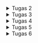 <details>
  <summary>Tugas 2</summary>
  
  ### Tautan menuju aplikasi PWS yang sudah di-deploy : https://elliot-randy-chukgoods.pbp.cs.ui.ac.id/
  
  ## 1. Jelaskan bagaimana cara kamu mengimplementasikan checklist di atas secara step-by-step (bukan hanya sekadar mengikuti tutorial).
  
  ### Jawab:
  Pertama, saya membuat direktori baru khusus untuk tugas individu dan juga membuat sebuah virtual environment untuk mengisolasi dependency proyek. Kemudian, saya menginstal Django dan membuat proyek baru serta mengonfigurasi environment variables sesuai instruksi. Sebelum lanjut ke tahap pengembangan berikutnya, saya menjalankan migrasi database terlebih dahulu dan menjalankan server Django untuk melihat animasi roket sebagai tanda bahwa aplikasi Django saya berhasil dibuat. Lalu, saya membuat repository github baru, menjalankan perintah git init, menambahkan berkas .gitignore, menghubungkan repositori lokal dengan repositori github yang telah dibuat khusus untuk tugas individu, membuat branch utama bernama master, dan melakukan add, commit, dan push dari direktori repositori lokal. Kemudian, dilanjuti dengan proses pembuatan akun dan deployment melalui PWS (Pacil Web Service)
  
  Setelah proyek Django berhasil dibuat, saya membuat aplikasi utama bernama main sesuai instruksi. Lalu, saya mendaftarkan aplikasi main ke dalam proyek dengan menambahkannya di INSTALLED_APPS pada file chukgoods/settings.py. Selanjutnya, saya mendefinisikan struktur data untuk shop di main/models.py dimana model ini memiliki enam atribut wajib. Setelah mendefinisikan model, saya menjalankan proses migrasi untuk membuat tabel yang sesuai di database. Kemudian, saya membuat sebuah fungsi view di main/views.py yang bertugas untuk mengambil semua data produk dari database dan menyiapkannya dalam sebuah context untuk dikirim ke template. Selanjutnya, saya membuat direktori templates di dalam aplikasi main dan membuat file main.html yang berfungsi untuk menampilkan data yang dikirim dari view dalam format HTML. Selanjutnya, saya mengonfigurasi URL agar permintaan dari user bisa diarahkan ke view yang tepat. Saya membuat file main/urls.py terlebih dahulu untuk mengatur rute di level aplikasi. Kemudian, saya menyambungkan main/urls.py ke football_shop/urls.py (level proyek). Terakhir, saya melakukan proses git add commit push proyek ke repositori github serta melakukan deployment ke Pacil Web Service (PWS).
  
  ## 2. Buatlah bagan yang berisi request client ke web aplikasi berbasis Django beserta responnya dan jelaskan pada bagan tersebut kaitan antara urls.py, views.py, models.py, dan berkas html.
  
  ### Jawab:
  Link gambar bagan -> https://drive.google.com/file/d/1cO06XyhFfcZe6UbFz501mwyssFB4HOMj/view?usp=sharing
  
  Saat seorang pengguna mengakses aplikasi web Django, proses dimulai ketika browser mengirimkan sebuah HTTP Request ke server. Django pertama kali menerima permintaan ini melalui file urls.py. File ini akan mencocokkan URL yang diminta dengan pola-pola yang telah didefinisikan untuk menemukan fungsi View yang tepat untuk menangani permintaan tersebut. Setelah ditemukan, fungsi di dalam views.py akan dieksekusi. Di sinilah seluruh logika aplikasi berjalan. Jika View memerlukan data, View akan berkomunikasi dengan models.py, yang berfungsi sebagai jembatan ke database melalui Django ORM. Setelah mendapatkan data yang diperlukan, View akan memanggil file template.html dan menyisipkan data tersebut ke dalamnya. Template engine Django kemudian merender file ini menjadi sebuah halaman HTML utuh, yang akhirnya dikemas oleh View ke dalam sebuah HTTP Response dan dikirim kembali ke browser untuk ditampilkan.
  
  ## 3. Jelaskan peran settings.py dalam proyek Django!
  
  ### Jawab:
  File settings.py adalah pusat kendali dari sebuah proyek Django. File ini berfungsi sebagai file konfigurasi utama yang mendefinisikan hampir semua aspek perilaku proyek. Di dalamnya, kita mendaftarkan semua aplikasi yang akan digunakan melalui INSTALLED_APPS, sehingga Django mengenali model, view, dan URL dari setiap aplikasi. Selain itu, settings.py berisi konfigurasi koneksi ke database (DATABASES), menentukan jenis dan detail aksesnya. File ini juga mengatur lapisan MIDDLEWARE yang memproses setiap request dan response, menambahkan fungsionalitas seperti keamanan sesi dan autentikasi. Pengaturan untuk aset statis (CSS, JavaScript) melalui STATIC_URL, konfigurasi template engine, dan SECRET_KEY untuk keamanan kriptografi juga semuanya diatur di sini. Jadi, settings.py menyatukan semua bagian terpisah dari proyek Django dan memastikan semuanya bekerja secara harmonis sesuai dengan aturan yang telah kita tetapkan.
  
  ## 4. Bagaimana cara kerja migrasi database di Django?
  
  ### Jawab:
  Migrasi pada Django adalah sebuah sistem untuk mengelola dan menyinkronkan perubahan pada skema database secara terstruktur, sejalan dengan perubahan yang dibuat pada file models.py. Proses ini bekerja dalam dua langkah utama yang saling melengkapi. Langkah pertama adalah menjalankan perintah makemigrations, yang akan membandingkan kondisi model saat ini dengan catatan migrasi terakhir. Jika terdeteksi adanya perubahan (seperti penambahan kolom atau pembuatan tabel baru), Django akan secara otomatis menghasilkan sebuah file migrasi baru. File ini pada dasarnya adalah yang mendeskripsikan perubahan yang perlu dilakukan pada database, namun belum mengeksekusinya. Langkah kedua adalah menjalankan perintah migrate, yang membaca file-file migrasi yang belum diterapkan tersebut, menerjemahkannya menjadi perintah SQL, dan mengeksekusinya pada database. Dengan cara ini, struktur database akan diperbarui agar sesuai dengan definisi model terbaru di kode kita.
  
  ## 5. Menurut Anda, dari semua framework yang ada, mengapa framework Django dijadikan permulaan pembelajaran pengembangan perangkat lunak?
  
  ### Jawab:
  Django dijadikan framework yang ideal untuk pemula karena mengikuti istilah "batteries-included". Artinya, Django sudah menyediakan berbagai komponen penting seperti panel admin, sistem autentikasi, dan ORM (Object-Relational Mapper) secara bawaan. Hal ini memungkinkan pengembang pemula untuk langsung fokus pada logika aplikasi tanpa perlu menghabiskan waktu merakit komponen dasar dari nol. Struktur Model-View-Template (MVT) yang jelas juga mengajarkan prinsip desain perangkat lunak yang baik, yaitu pemisahan antara data, logika, dan tampilan. Adanya ORM sangat mempermudah interaksi dengan database tanpa harus menulis SQL secara manual, sementara fitur keamanan bawaan melindungi aplikasi dari ancaman umum sejak awal. Selain itu, Django didukung oleh dokumentasi yang sangat lengkap dan komunitas yang besar, sehingga pemula dapat dengan mudah menemukan jawaban atas permasalahan yang dihadapi dan membangun aplikasi yang kokoh serta dapat diskalakan untuk kebutuhan di masa depan.
  
  ## 6. Apakah ada feedback untuk asisten dosen tutorial 1 yang telah kamu kerjakan sebelumnya?
  
  ### Jawab: 
  Tidak ada, asisten dosen telah melaksanakan tugasnya dengan baik pada tutorial 1 kemarin.
  
  #### Referensi :
  https://docs.djangoproject.com/en/5.2/intro/overview/#the-request-response-cycle
  https://docs.djangoproject.com/en/5.2/topics/settings/
  https://docs.djangoproject.com/en/5.2/topics/migrations/
  https://www.djangoproject.com/start/overview/
</details>

<details>
  <summary>Tugas 3</summary>
  
  ### Link screenshot dari hasil akses URL pada Postman : https://drive.google.com/drive/folders/1P61PGA9AhCROQnlpG4KaddaGVWRlz2nE?usp=sharing
  
  ## 1. Jelaskan mengapa kita memerlukan data delivery dalam pengimplementasian sebuah platform
  
  ### Jawab: 
  Karena data delivery memungkinkan kita untuk memisahkan backend dari frontend. Dengan data delivery, backend yang sama bisa mengirimkan data ke berbagai platform, misalnya ke situs web dan aplikasi mobile sekaligus, tanpa perlu membuat ulang semua logika dari awal sehingga membuat development jadi lebih efisien karena tim backend bisa fokus mengurus data dan logika, sementara tim frontend bisa fokus mengurus tampilan. Jadi, data delivery lewat format seperti API (JSON/XML) membuat platform lebih fleksibel, skalabel, dan lebih mudah dikelola ke depannya.
  
  ## 2. Menurutmu, mana yang lebih baik antara XML dan JSON? Mengapa JSON lebih populer dibandingkan XML?
  
  ### Jawab: 
  Menurut saya, JSON lebih baik karena sintaksis JSON itu sendiri pada dasarnya adalah objek JavaScript sehingga jadi keuntungan besar karena frontend web sangat bergantung pada JavaScript, jadi data dari server bisa langsung diolah tanpa perlu proses parsing yang rumit. Selain itu, JSON juga lebih ringkas karena tidak seperti XML yang butuh tag pembuka dan penutup, sehingga ukuran datanya lebih kecil dan proses transfernya lebih cepat. Karena lebih ringan, cepat, dan gampang diintegrasikan dengan JavaScript, JSON jadi standar industri dan jauh lebih populer untuk API saat ini.
  
  ## 3. Jelaskan fungsi dari method is_valid() pada form Django dan mengapa kita membutuhkan method tersebut?
  
  ### Jawab: 
  Method is_valid() pada form Django fungsinya sebagai penjaga untuk database kita. Sebelum data dari pengguna diizinkan masuk dan disimpan, method ini akan melakukan pemeriksaan menyeluruh. is_valid() akan memastikan semua data yang diinput sudah sesuai aturan yang kita tentukan, misalnya, apakah kolom yang wajib diisi sudah diisi, apakah tipe datanya benar (angka untuk harga, teks untuk deskripsi), dan apakah panjang karakternya tidak melebihi batas. Method ini dibutuhkan karena menjadi penjaga integritas data dan mencegah data yang salah atau tidak lengkap merusak sistem kita. Tanpa is_valid(), kita harus melakukan semua validasi itu secara manual sehingga jadi repot dan rawan terjadi kesalahan.
  
  ## 4. Mengapa kita membutuhkan csrf_token saat membuat form di Django? Apa yang dapat terjadi jika kita tidak menambahkan csrf_token pada form Django? Bagaimana hal tersebut dapat dimanfaatkan oleh penyerang?
  
  ### Jawab :
  Kita butuh csrf_token di setiap form Django untuk menjadi security layer untuk mencegah serangan Cross-Site Request Forgery (CSRF) karena csrf_token ini hanya dimiliki oleh pengguna yang sah di sesi itu. Jika kita tidak menggunakan csrf_token, aplikasi kita jadi rentan diserang. Penyerang bisa membuat situs palsu yang berisi form tersembunyi. Ketika pengguna yang sedang login di situs kita mengunjungi situs palsu itu, form tersebut bisa secara otomatis mengirim permintaan berbahaya atas nama pengguna, misalnya permintaan untuk menghapus akun atau mentransfer uang. Karena permintaan itu dikirim dari browser pengguna yang sah, server kita akan menganggapnya valid. csrf_token mencegah hal tersebut terjadi karena situs penyerang tidak akan tahu apa isi token tersebut, sehingga ketika permintaan palsu itu masuk tanpa token yang benar, Django akan langsung menolaknya.
  
  ## 5. Jelaskan bagaimana cara kamu mengimplementasikan checklist di atas secara step-by-step (bukan hanya sekadar mengikuti tutorial).
  
  ### Jawab :
  Pertama-tama, saya membuat direktori template di direktori utama, kemudian membuat file base.html di dalam foldernya yang berfungsi sebagai kerangka dasar untuk semua halaman lain, isinya hanya struktur HTML kosong dengan {% block content %}. Lalu, saya mendaftarkan direktori templates ini di settings.py sehingga semua template lain seperti main.html atau create_product.html tinggal memakai {% extends 'base.html' %} di baris paling atas, jadi saya tidak perlu menulis ulang kode HTML yang sama berkali-kali.
  
  Selanjutnya, saya membuat forms.py untuk mendefinisikan form input produk berdasarkan model Product. Kemudian di views.py, saya membuat tiga fungsi utama, yaitu show_main untuk menampilkan semua produk, create_product untuk menangani proses penambahan produk baru lewat form, dan show_product untuk menampilkan detail satu produk berdasarkan ID-nya. Ketiga fungsi ini saya daftarkan di urls.py agar bisa diakses. Untuk tampilannya, saya membuat tiga file HTML, yaitu main.html untuk daftar produk, create_product.html untuk menampilkan form, dan product_detail.html untuk halaman detail.
  
  Terakhir, saya membuat empat fungsi lagi di views.py, yaitu show_xml dan show_json untuk mengembalikan semua data produk dalam format XML dan JSON, serta show_xml_by_id dan show_json_by_id untuk melakukan hal yang sama tapi hanya untuk satu produk spesifik. Setiap fungsi baru ini juga saya daftarkan path-nya di urls.py agar bisa diakses sebagai endpoint API.
  
  ## 6. Apakah ada feedback untuk asdos di tutorial 2 yang sudah kalian kerjakan?
  
  ### Jawab : 
  Tidak ada, asisten dosen telah melaksanakan tugasnya dengan baik pada tutorial 2 kemarin.
  
  #### Referensi :
  https://www.freecodecamp.org/product/what-is-an-api-in-english-please-b880a3214a82/
  https://aws.amazon.com/compare/the-difference-between-json-xml/
  https://docs.djangoproject.com/en/5.2/ref/forms/validation/
  https://docs.djangoproject.com/en/5.2/ref/csrf/
</details>

<details>
  <summary>Tugas 4</summary>
  
  ## 1. Apa itu Django AuthenticationForm? Jelaskan juga kelebihan dan kekurangannya!
  
  ### Jawab: 
  AuthenticationForm adalah form bawaan Django untuk proses login yang sudah menangani validasi username/password serta binding ke backend autentikasi. Kelebihannya adalah cepat dipakai tanpa bikin form dari nol, validasinya aman (hashing password via auth backend), integrasi mulus dengan login() dan middleware session, serta otomatis memberi pesan error yang tepat ketika kredensial salah. Sedangkan kekurangannya adalah tampilan dan field bersifat generik sehingga perlu kostumisasi jika mau UI/UX khusus (misalnya login pakai email, captcha, atau two-factor), dan logika tambahannya (rate-limit, device check, dsb.) tetap harus dibuat sendiri.
  
  ## 2. Apa perbedaan antara autentikasi dan otorisasi? Bagaiamana Django mengimplementasikan kedua konsep tersebut?
  
  ### Jawab: 
  Autentikasi adalah proses memverifikasi siapa pengguna (login), sedangkan otorisasi adalah menentukan apa yang boleh dilakukan pengguna yang sudah terverifikasi (izin/permission). Di Django, autentikasi ditangani oleh Authentication Framework (authenticate(), login(), logout(), model User, password hashing, backends). Sedangkan otorisasi dikelola lewat permissions dan groups pada model User, decorator/CBV mixin seperti @login_required, permission_required, UserPassesTestMixin, serta pengecekan request.user.is_authenticated, is_staff, is_superuser, atau user.has_perm('app_label.codename'). Singkatnya: login memastikan identitas, permission memastikan akses.
  
  ## 3. Apa saja kelebihan dan kekurangan session dan cookies dalam konteks menyimpan state di aplikasi web?
  
  ### Jawab: 
  Session menyimpan data di server (ID-nya saja di browser melalui cookie sessionid). Kelebihannya adalah lebih aman karena data tidak diekspos ke client, mudah dipakai (request.session[...]), dan fleksibel untuk state yang sensitif. Sedangkan kekurangannya adalah butuh storage di server (database/cache/file), serta harus dikelola masa aktifnya. 
  
  Cookies menyimpan data langsung di browser. Kelebihannya adalah ringan, tidak memerlukan storage server, cocok untuk preferensi sederhana (mis. tema, last visit). Sedangkan kekurangannya adalah ukuran kecil, mudah dimodifikasi/terbaca user, rentan jika berisi data sensitif, dan wajib dikonfigurasi atribut keamanan dengan benar.
  
  ## 4. Apakah penggunaan cookies aman secara default dalam pengembangan web, atau apakah ada risiko potensial yang harus diwaspadai? Bagaimana Django menangani hal tersebut?
  
  ### Jawab: 
  Cookies tidak otomatis aman secara default karena bisa disadap atau dimanipulasi jika tidak dikunci. Risiko umumnya adalah seperti pencurian cookie (session hijacking), XSS yang membaca cookie, dan CSRF. Django memitigasi hal tersebut lewat pengaturan seperti SESSION_COOKIE_SECURE dan CSRF_COOKIE_SECURE (hanya dikirim via HTTPS), SESSION_COOKIE_HTTPONLY dan CSRF_COOKIE_HTTPONLY (mencegah akses JS), CSRF_COOKIE_SAMESITE/SESSION_COOKIE_SAMESITE (batasi pengiriman lintas situs), token CSRF pada form, dan framework auth/session yang tidak menyimpan data sensitif di cookie—hanya ID session. Praktiknya dengan mengaktifkan HTTPS dan set opsi keamanan cookie tersebut di settings.py.
  
  ## 5. Jelaskan bagaimana cara kamu mengimplementasikan checklist di atas secara step-by-step (bukan hanya sekadar mengikuti tutorial)!
  
  ### Jawab: 
  Saya memulai dengan menambahkan mekanisme autentikasi dasar, yaitu halaman registrasi berbasis UserCreationForm, login dengan AuthenticationForm, serta logout, lengkap dengan routing dan template masing-masing. Setelah itu, saya merestriksi akses halaman utama menggunakan login_required agar hanya pengguna terautentikasi yang bisa mengaksesnya. Berikutnya, saya menghubungkan model Product ke User melalui relasi ForeignKey sehingga setiap produk memiliki pemilik yang jelas, alur penambahan produk otomatis menempelkan pengguna yang sedang login, dan halaman utama saya lengkapi filter “All” vs “My” untuk menampilkan seluruh produk atau hanya milik pengguna. Untuk penyimpanan state ringan, saya menerapkan cookie last_login yang diset saat login dan dihapus saat logout, serta menampilkan nilainya di halaman utama bersama informasi username. Terakhir, saya membuat dua akun pengguna di lingkungan lokal dan mengisi masing-masing tiga data produk dummy, lalu menguji login dengan kedua akun untuk memastikan pemisahan data berjalan (produk milik akun A tidak muncul ketika login sebagai akun B), sekaligus memverifikasi alur autentikasi, session, dan cookies sudah berfungsi sesuai kebutuhan.
</details>

<details>
  <summary>Tugas 5</summary>
  
  ## 1. Jika terdapat beberapa CSS selector untuk suatu elemen HTML, jelaskan urutan prioritas pengambilan CSS selector tersebut!
  
  ### Jawab: 
  Jika sebuah elemen HTML ditargetkan oleh beberapa selector CSS, browser akan menerapkan style berdasarkan urutan prioritas yang disebut spesifisitas. Aturan dengan spesifisitas tertinggi akan selalu menang. Urutan prioritas dari yang paling tinggi ke paling rendah adalah: inline style (atribut style di dalam tag HTML), ID selector (misalnya, #header), class, attribute, dan pseudo-class selectors (misalnya, .card, [type="submit"], :hover), dan yang terakhir adalah element dan pseudo-element selectors (misalnya, div, p). Jika spesifisitasnya sama, maka aturan yang ditulis paling akhir di dalam file CSS yang akan diterapkan. Aturan !important dapat digunakan untuk mengesampingkan semua prioritas lainnya, namun sebaiknya dihindari agar kode tetap mudah dikelola.
  
  ## 2. Mengapa responsive design menjadi konsep yang penting dalam pengembangan aplikasi web? Berikan contoh aplikasi yang sudah dan belum menerapkan responsive design, serta jelaskan mengapa!
  
  ### Jawab: 
  Responsive design adalah konsep krusial dalam pengembangan web modern karena memastikan sebuah situs web dapat tampil dan berfungsi secara optimal di berbagai ukuran layar, mulai dari desktop hingga smartphone. Di era di mana mayoritas pengguna mengakses internet melalui perangkat mobile, situs yang tidak responsif akan memberikan pengalaman buruk, seperti teks yang sulit dibaca atau tombol yang sulit ditekan, yang membuat pengguna frustrasi dan cenderung meninggalkan situs tersebut. Contoh aplikasi yang sudah menerapkan responsive design dengan baik adalah YouTube, yang tata letaknya berubah total dari tampilan multi-kolom di desktop menjadi single-kolom yang mudah di-scroll di mobile. Sebaliknya, banyak situs pemerintah atau akademik lama yang belum responsif, di mana pengguna mobile harus melakukan zoom dan geser secara manual untuk menavigasi halaman, membuktikan betapa tidak efektifnya desain yang kaku.
  
  ## 3. Jelaskan perbedaan antara margin, border, dan padding, serta cara untuk mengimplementasikan ketiga hal tersebut!
  
  ### Jawab: 
  Dalam CSS Box Model, margin, border, dan padding adalah tiga properti yang mengatur ruang di sekitar sebuah elemen. Bayangkan sebuah elemen sebagai foto dalam bingkai. Padding adalah ruang transparan di dalam bingkai, yang memisahkan foto (konten) dari bingkainya. Border adalah bingkainya itu sendiri, yang memiliki ketebalan, warna, dan gaya. Sementara itu, Margin adalah ruang transparan di luar bingkai, yang menciptakan jarak antara bingkai foto tersebut dengan bingkai foto atau elemen lain di dinding. Singkatnya, padding mengatur ruang di dalam, border adalah garis tepinya, dan margin mengatur jarak dengan elemen di luar.
  
  ## 4. Jelaskan konsep flex box dan grid layout beserta kegunaannya!
  
  ### Jawab: 
  Flexbox dan Grid adalah dua sistem layout CSS untuk menyusun elemen, namun dengan tujuan berbeda. Flexbox adalah sistem layout satu dimensi, yang ideal untuk mengatur elemen dalam satu baris (horizontal) atau satu kolom (vertikal). Kegunaan utamanya adalah untuk mendistribusikan ruang dan perataan item di dalam sebuah container, seperti menyusun item navigasi di dalam sebuah navbar. Di sisi lain, Grid adalah sistem layout dua dimensi yang dirancang untuk mengatur elemen dalam baris dan kolom secara bersamaan. Ini membuatnya sangat cocok untuk layout halaman yang kompleks, seperti membuat galeri gambar, atau menyusun struktur utama halaman web yang terdiri dari header, sidebar, konten, dan footer.
  
  ## 5. Jelaskan bagaimana cara kamu mengimplementasikan checklist di atas secara step-by-step (bukan hanya sekadar mengikuti tutorial)!
  
  ### Jawab: 
  Untuk menyelesaikan tugas ini, saya memulai dengan mengintegrasikan framework Tailwind CSS ke dalam proyek Django melalui CDN di base.html untuk fondasi styling. Selanjutnya, saya mengimplementasikan fungsionalitas backend untuk mengedit dan menghapus produk dengan membuat fungsi di views.py dan mendaftarkan URL-nya di urls.py. Setelah itu, saya fokus ke frontend dengan mengubah tampilan. Saya membuat navbar yang responsif, mendesain halaman daftar produk menggunakan sistem grid dan kartu (card), serta mengimplementasikan logika kondisional untuk menampilkan pesan khusus jika tidak ada produk. Setiap kartu produk dilengkapi dengan tombol edit dan hapus yang terhubung ke fungsi backend. Terakhir, saya menerapkan styling yang konsisten pada semua halaman lain seperti login, register, dan detail produk, lalu melakukan pengujian menyeluruh untuk memastikan semua fitur berfungsi dan desainnya responsif di berbagai ukuran layar.

  #### Referensi :
  https://developer.mozilla.org/en-US/docs/Web/CSS/CSS_cascade/Specificity
  https://css-tricks.com/specifics-on-css-specificity/
  https://developer.mozilla.org/en-US/docs/Learn_web_development/Core/CSS_layout/Responsive_Design
  https://web.dev/articles/responsive-web-design-basics
  https://developer.mozilla.org/en-US/docs/Learn_web_development/Core/Styling_basics/Box_model
  https://www.freecodecamp.org/news/css-box-model-explained-by-living-in-a-boring-suburban-neighborhood-9a9e692773c1/
  https://css-tricks.com/snippets/css/a-guide-to-flexbox/
  https://css-tricks.com/snippets/css/complete-guide-grid/
  https://developer.mozilla.org/en-US/docs/Web/CSS/CSS_grid_layout/Relationship_of_grid_layout_with_other_layout_methods
</details>

<details>
  <summary>Tugas 6</summary>
  
  ## 1. Apa perbedaan antara synchronous request dan asynchronous request?
  
  ### Jawab: 
  Perbedaan mendasar antara synchronous dan asynchronous request terletak pada cara eksekusi kode. Pada synchronous request, atau permintaan sinkron, klien (browser) mengirim permintaan ke server dan harus menunggu hingga server memberikan respons sebelum dapat melanjutkan eksekusi kode lainnya. Ini berarti seluruh halaman akan "terjebak" atau tidak responsif selama proses menunggu. Sebaliknya, pada asynchronous request, atau permintaan asinkron, klien dapat mengirim permintaan ke server dan tetap melanjutkan eksekusi kode lain tanpa harus menunggu respons. Ketika respons dari server tiba, sebuah fungsi (callback) akan dijalankan untuk memproses data tersebut. Proses ini memungkinkan halaman web tetap interaktif dan responsif bagi pengguna, karena tidak ada proses pemblokiran yang terjadi.
  
  ## 2. Bagaimana AJAX bekerja di Django (alur request–response)?
  
  ### Jawab: 
  Dalam Django, alur kerja AJAX dimulai ketika suatu peristiwa dipicu di sisi klien, misalnya pengguna mengklik tombol. Sebuah fungsi JavaScript kemudian membuat objek XMLHttpRequest atau menggunakan Fetch API untuk mengirim permintaan HTTP (seperti GET atau POST) ke URL tertentu di aplikasi Django. Permintaan ini membawa data, seringkali dalam format JSON. Django menerima permintaan ini melalui URL dispatcher-nya (urls.py) yang mengarahkannya ke fungsi view yang sesuai. Di dalam view, Django memproses data yang masuk, berinteraksi dengan model (database), dan menyiapkan respons. Selain merender template HTML lengkap, view biasanya mengembalikan data dalam format JSON menggunakan JsonResponse. Data ini kemudian diterima kembali oleh fungsi JavaScript di sisi klien, yang selanjutnya memanipulasi DOM (Document Object Model) untuk memperbarui sebagian kecil dari halaman web tanpa perlu memuat ulang seluruh halaman.
  
  ## 3. Apa keuntungan menggunakan AJAX dibandingkan render biasa di Django?
  
  ### Jawab: 
  Keuntungan utama menggunakan AJAX di Django dibandingkan dengan render biasa adalah peningkatan performa dan pengalaman pengguna (UX). Dengan AJAX, hanya data yang relevan yang dipertukarkan antara klien dan server, bukan seluruh halaman HTML. Ini secara signifikan mengurangi jumlah data yang ditransfer, membuat aplikasi terasa lebih cepat dan lebih responsif. Pengguna tidak perlu mengalami kedipan putih (white flash) akibat pemuatan ulang halaman penuh setiap kali ada interaksi kecil, seperti mengirim komentar atau memfilter data. Hal ini menciptakan pengalaman yang lebih mulus dan dinamis seperti pada aplikasi desktop, di mana pembaruan terjadi secara instan di bagian halaman yang relevan saja, sehingga meningkatkan efisiensi dan kepuasan pengguna secara keseluruhan.
  
  ## 4. Bagaimana cara memastikan keamanan saat menggunakan AJAX untuk fitur Login dan Register di Django?
  
  ### Jawab: 
  Untuk memastikan keamanan saat menggunakan AJAX untuk fitur Login dan Register di Django, beberapa langkah krusial harus diterapkan. Pertama, Cross-Site Request Forgery (CSRF) protection tetap wajib. Setiap permintaan POST AJAX harus menyertakan CSRF token yang disediakan Django untuk memverifikasi bahwa permintaan berasal dari situs yang sah. Kedua, semua data yang dikirim dari klien, seperti nama pengguna dan kata sandi, harus divalidasi secara ketat di sisi server menggunakan Django Forms atau serializers untuk mencegah serangan seperti SQL Injection. Ketiga, komunikasi antara klien dan server harus selalu diamankan menggunakan HTTPS (SSL/TLS) untuk mengenkripsi data sensitif yang sedang transit. Terakhir, hindari mengirimkan pesan error yang terlalu detail ke klien, yang bisa dieksploitasi oleh penyerang; cukup berikan respons umum seperti "Login gagal" sambil mencatat detail kesalahan di log server.
  
  ## 5. Bagaimana AJAX mempengaruhi pengalaman pengguna (User Experience) pada website?
  
  ### Jawab: 
  AJAX secara drastis meningkatkan pengalaman pengguna (User Experience) dengan membuat website terasa lebih cepat, interaktif, dan mulus. Dengan menghilangkan kebutuhan untuk memuat ulang seluruh halaman, AJAX memungkinkan pembaruan konten secara real-time dan instan. Contohnya, saat pengguna memberikan "suka" pada sebuah postingan, jumlah suka langsung bertambah tanpa jeda; atau saat mengisi formulir, validasi dapat dilakukan per-kolom secara langsung tanpa harus mengirim keseluruhan formulir terlebih dahulu. Interaksi yang responsif ini mengurangi waktu tunggu dan frustrasi pengguna, menciptakan alur penggunaan yang tidak terputus, dan memberikan nuansa seperti menggunakan aplikasi desktop yang canggih. Pada akhirnya, website yang menggunakan AJAX terasa lebih modern, efisien, dan memuaskan untuk digunakan.

  #### Referensi :
  https://developer.mozilla.org/en-US/docs/Learn_web_development/Extensions/Async_JS/Introducing
  https://www.geeksforgeeks.org/javascript/synchronous-and-asynchronous-in-javascript/
  https://realpython.com/learning-paths/django-web-development/
  https://www.nngroup.com/articles/the-top-ten-web-design-mistakes-of-1999/
  https://docs.djangoproject.com/en/5.2/ref/csrf/
  https://cheatsheetseries.owasp.org/cheatsheets/AJAX_Security_Cheat_Sheet.html
  https://www.smashingmagazine.com/2009/09/10-useful-usability-findings-and-guidelines/
</details>